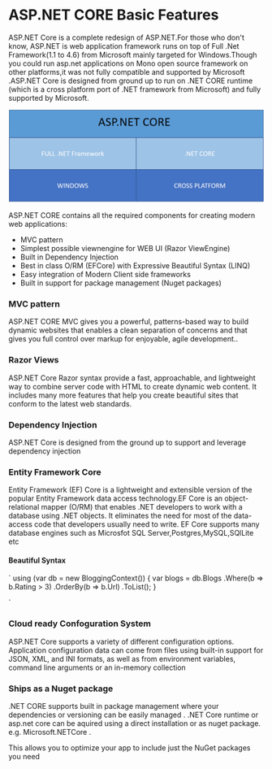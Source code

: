 # ASP.NET CORE Basic Features

ASP.NET Core is a complete redesign of ASP.NET.For those who don't know, ASP.NET is web application framework runs on top of Full .Net Framework\(1.1 to 4.6\) from Microsoft mainly targeted for Windows.Though you could run asp.net applications on Mono open source framework on other platforms,it was not fully compatible and supported by Microsoft .ASP.NET Core is designed from ground up to run on .NET CORE runtime \(which is a cross platform port of .NET framework from Microsoft\) and fully supported by Microsoft.


![](/assets/aspnetcore.png)


ASP.NET CORE contains all the required components for creating modern web applications:

* MVC pattern 
* Simplest possible viewnengine for WEB UI (Razor ViewEngine)
* Built in Dependency Injection
* Best in class O/RM (EFCore) with Expressive Beautiful Syntax (LINQ)
* Easy integration of Modern Client side frameworks 
* Built in support for package management (Nuget packages)

### MVC pattern

ASP.NET CORE MVC gives you a powerful, patterns-based way to build dynamic websites that enables a clean separation of concerns and that gives you full control over markup for enjoyable, agile development..

### Razor Views

ASP.NET Core Razor syntax provide a fast, approachable, and lightweight way to combine server code with HTML to create dynamic web content. It includes many more features that help you create beautiful sites that conform to the latest web standards.


### Dependency Injection

ASP.NET Core is designed from the ground up to support and leverage dependency injection

### Entity Framework Core

Entity Framework (EF) Core is a lightweight and extensible version of the popular Entity Framework data access technology.EF Core is an object-relational mapper (O/RM) that enables .NET developers to work with a database using .NET objects. It eliminates the need for most of the data-access code that developers usually need to write. EF Core supports many database engines such as Microsfot SQL Server,Postgres,MySQL,SQlLite etc

#### Beautiful Syntax

`
using (var db = new BloggingContext()) {
 var blogs = db.Blogs 
    .Where(b => b.Rating > 3) 
    .OrderBy(b => b.Url) .ToList(); 
}

`

### Cloud ready Confoguration System

ASP.NET Core supports a variety of different configuration options. Application configuration data can come from files using built-in support for JSON, XML, and INI formats, as well as from environment variables, command line arguments or an in-memory collection


### Ships as a Nuget package

.NET CORE supports built in package management where your dependencies or versioning can be easily managed . .NET Core runtime  or asp.net core can be aquired using a direct installation or as nuget package.
e.g. Microsoft.NETCore . 

This allows you to optimize your app to include just the NuGet packages you need

